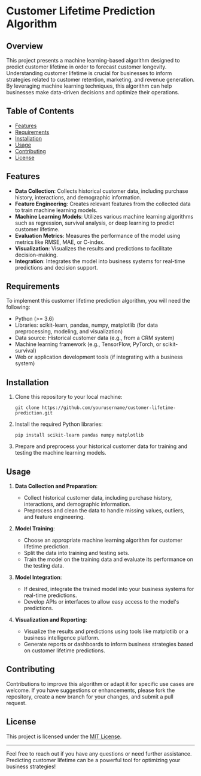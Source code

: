 # Customer Lifetime Prediction Algorithm

## Overview

This project presents a machine learning-based algorithm designed to predict customer lifetime in order to forecast customer longevity. Understanding customer lifetime is crucial for businesses to inform strategies related to customer retention, marketing, and revenue generation. By leveraging machine learning techniques, this algorithm can help businesses make data-driven decisions and optimize their operations.

## Table of Contents

- [Features](#features)
- [Requirements](#requirements)
- [Installation](#installation)
- [Usage](#usage)
- [Contributing](#contributing)
- [License](#license)

## Features

- **Data Collection**: Collects historical customer data, including purchase history, interactions, and demographic information.
- **Feature Engineering**: Creates relevant features from the collected data to train machine learning models.
- **Machine Learning Models**: Utilizes various machine learning algorithms such as regression, survival analysis, or deep learning to predict customer lifetime.
- **Evaluation Metrics**: Measures the performance of the model using metrics like RMSE, MAE, or C-index.
- **Visualization**: Visualizes the results and predictions to facilitate decision-making.
- **Integration**: Integrates the model into business systems for real-time predictions and decision support.

## Requirements

To implement this customer lifetime prediction algorithm, you will need the following:

- Python (>= 3.6)
- Libraries: scikit-learn, pandas, numpy, matplotlib (for data preprocessing, modeling, and visualization)
- Data source: Historical customer data (e.g., from a CRM system)
- Machine learning framework (e.g., TensorFlow, PyTorch, or scikit-survival)
- Web or application development tools (if integrating with a business system)

## Installation

1. Clone this repository to your local machine:

   ```shell
   git clone https://github.com/yourusername/customer-lifetime-prediction.git
   ```

2. Install the required Python libraries:

   ```shell
   pip install scikit-learn pandas numpy matplotlib
   ```

3. Prepare and preprocess your historical customer data for training and testing the machine learning models.

## Usage

1. **Data Collection and Preparation**:

   - Collect historical customer data, including purchase history, interactions, and demographic information.
   - Preprocess and clean the data to handle missing values, outliers, and feature engineering.

2. **Model Training**:

   - Choose an appropriate machine learning algorithm for customer lifetime prediction.
   - Split the data into training and testing sets.
   - Train the model on the training data and evaluate its performance on the testing data.

3. **Model Integration**:

   - If desired, integrate the trained model into your business systems for real-time predictions.
   - Develop APIs or interfaces to allow easy access to the model's predictions.

4. **Visualization and Reporting**:

   - Visualize the results and predictions using tools like matplotlib or a business intelligence platform.
   - Generate reports or dashboards to inform business strategies based on customer lifetime predictions.

## Contributing

Contributions to improve this algorithm or adapt it for specific use cases are welcome. If you have suggestions or enhancements, please fork the repository, create a new branch for your changes, and submit a pull request.

## License

This project is licensed under the [MIT License](LICENSE).

---

Feel free to reach out if you have any questions or need further assistance. Predicting customer lifetime can be a powerful tool for optimizing your business strategies!
